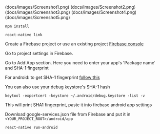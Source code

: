 
(docs/images/Screenshot1.png)
(docs/images/Screenshot2.png)
(docs/images/Screenshot3.png)
(docs/images/Screenshot4.png)
(docs/images/Screenshot5.png)

```
npm install
```

```
react-native link
```

Create a Firebase project or use an existing project
[Firebase console](https://console.firebase.google.com/u/0/)

Go to project settings in Firebase.

Go to Add App section. Here you need to enter your app's 'Package name' and SHA-1 fingerprint

For android:
to get SHA-1 fingerprint [follow this](https://facebook.github.io/react-native/docs/signed-apk-android.html)

You can also use your debug keystore's SHA-1 hash
```
keytool -exportcert -keystore ~/.android/debug.keystore -list -v
```

This will print SHA1 fingerprint, paste it into firebase android app settings 

Download google-services.json file from Firebase and put it in ```<YOUR_PROJECT_ROOT>/android/app```

```
react-native run-android
```
